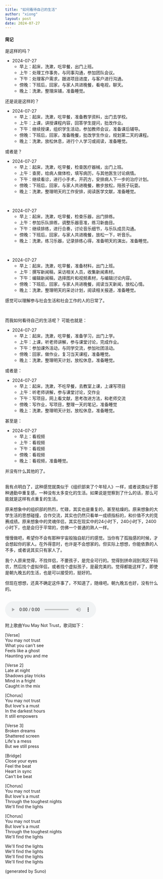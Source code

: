 ```yaml
---
title: "如何看待自己的生活"
author: "xiong"
layout: post
date: 2024-07-27
---
```


#### 简记
是这样的吗？ 
- 2024-07-27
  - 早上：起床，洗漱，吃早餐，出门上班。
  - 上午：处理工作事务，与同事沟通，参加团队会议。
  - 下午：处理客户需求，跟进项目进度，与客户进行沟通。
  - 傍晚：下班后，回家，与家人共进晚餐，看电视，聊天。
  - 晚上：洗漱，整理床铺，准备睡觉。
  
还是说是这样的？
- 2024-07-27
  - 早上：起床，洗漱，吃早餐，准备教学资料，出门去学校。
  - 上午：上课，讲授课程内容，回答学生提问，批改作业。
  - 下午：继续授课，组织学生活动，参加教师会议，准备课后辅导。
  - 傍晚：下班后，回家，准备晚餐，批改学生作业，规划第二天的课程。
  - 晚上：洗漱，放松休息，进行个人学习或阅读，准备睡觉。
  
或者是？
- 2024-07-27
  - 早上：起床，洗漱，吃早餐，检查医疗器械，出门上班。
  - 上午：查房，给病人做体检，填写病历，与其他医生讨论病情。
  - 下午：继续看诊，进行小手术，开药方，安排病人下一步的治疗计划。
  - 傍晚：下班后，回家，与家人共进晚餐，散步放松，陪孩子玩耍。
  - 晚上：洗漱，整理明天的工作安排，阅读医学文献，准备睡觉。
<br>

- 2024-07-27
  - 早上：起床，洗漱，吃早餐，检查乐器，出门排练。
  - 上午：参加乐队排练，调整乐器音准，练习新曲目。
  - 下午：继续排练，进行合奏，讨论音乐细节，与乐队成员沟通。
  - 傍晚：下班后，回家，与家人共进晚餐，放松一下，听音乐。
  - 晚上：洗漱，练习乐器，记录排练心得，准备明天的演出，准备睡觉。
<br>

- 2024-07-27
  - 早上：起床，洗漱，吃早餐，准备材料，出门上班。
  - 上午：撰写新闻稿，采访相关人员，收集新闻素材。
  - 下午：编辑新闻稿，选择图片和视频素材，与编辑讨论内容。
  - 傍晚：下班后，回家，与家人共进晚餐，阅读当天新闻，放松心情。
  - 晚上：洗漱，整理明天的采访计划，阅读相关报道，准备睡觉。

感觉可以理解参与社会生活和社会工作的人的日常了。

<br>

而我如何看待自己的生活呢？
可能也就是：
- 2024-07-27
  - 早上：起床，洗漱，吃早餐，准备学习，出门上学。
  - 上午：上课，听老师讲解，参与课堂讨论，完成作业。
  - 下午：参加课外活动，与同学交流，参加社团活动。
  - 傍晚：回家，做作业，复习当天课程，准备睡觉。
  - 晚上：洗漱，整理明天计划，放松休息，准备睡觉。

或者是：
- 2024-07-27
  - 早上：起床，洗漱，不吃早餐，去教室上课，上课写项目
  - 上午：听老师讲解，参与课堂讨论，交作业
  - 下午：写项目，网上看文献，思考改进方法，和老师交流
  - 傍晚：写作业，写项目，整理一天的笔记，准备睡觉
  - 晚上：洗漱，整理明天计划，放松休息，准备睡觉。

甚至是：
- 2024-07-27
  - 早上：看视频
  - 上午：看视频
  - 下午：看视频
  - 傍晚：看视频
  - 晚上：看视频，准备睡觉。

  
并没有什么其他的了。

<br>
我有点明白了，这种感觉就类似于《组织部来了个年轻人》一样，或者说类似于那种通勤中重复感，一种没有太多变化的生活。如果说是觉察到了什么的话，那么可能就是这样有点重复的生活。

原来想象中的组织部的热烈，忙碌，其实也是重复的，甚至枯燥的。原来想象的大学生活的思想碰撞，合作交流，其实也仍然只看单一成绩指标的，和价值不大的竞赛成绩。原来想象中的灵魂伴侣，其实在现实中的24小时下，240小时下，2400小时下，也是会归于平常的，仿佛一个普通的熟人一样。

慢慢做吧，希望你不会有那种宇宙般独自航行的感觉。当你有了孤独感的时候，才会想起你的家人。在外得意时，也许是不会想家的。但实际上想想，你能依靠的人不多，或者说其实只有家人了。

我个人原来觉得，不找伴侣，不要孩子，是完全可行的。觉得到拼命润到湾区干码农，然后找个虚拟伴侣，或者找个虚拟孩子，是最完美的。觉得都能这样了，即使是朝九晚五的生活，也是可以接受的，挺好的。

但现在想想，还真不确定这件事了，不知道了，随缘吧。朝九晚五也好，没有什么的。

<br>

<!-- 附上《组织部来了个年轻人》片段： -->
<audio controls>
  <source src="./audio/YouMayNotTrust.mp3" type="audio/mpeg">
  您的浏览器不支持音频元素。
</audio>

附上歌曲You May Not Trust，歌词如下：

[Verse]<br>
You may not trust<br>
What you can't see<br>
Feels like a ghost<br>
Haunting you and me<br>

[Verse 2]<br>
Late at night<br>
Shadows play tricks<br>
Mind in a fright<br>
Caught in the mix<br>

[Chorus]<br>
You may not trust<br>
But love's a must<br>
In the darkest hours<br>
It still empowers<br>

[Verse 3]<br>
Broken dreams<br>
Shattered screen<br>
Life's a mess<br>
But we still press<br>

[Bridge]<br>
Close your eyes<br>
Feel the beat<br>
Heart in sync<br>
Can't be beat<br>

[Chorus]<br>
You may not trust<br>
But love's a must<br>
Through the toughest nights<br>
We'll find the lights<br>

[Chorus]<br>
You may not trust<br>
But love's a must<br>
Through the toughest nights<br>
We'll find the lights<br>

We'll find the lights<br>
We'll find the lights<br>
We'll find the lights<br>
We'll find the lights<br>

(generated by Suno)